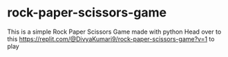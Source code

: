 # rock-paper-scissors-game
This is a simple Rock Paper Scissors Game made with python 
Head over to this  https://replit.com/@DivyaKumari9/rock-paper-scissors-game?v=1 to play
